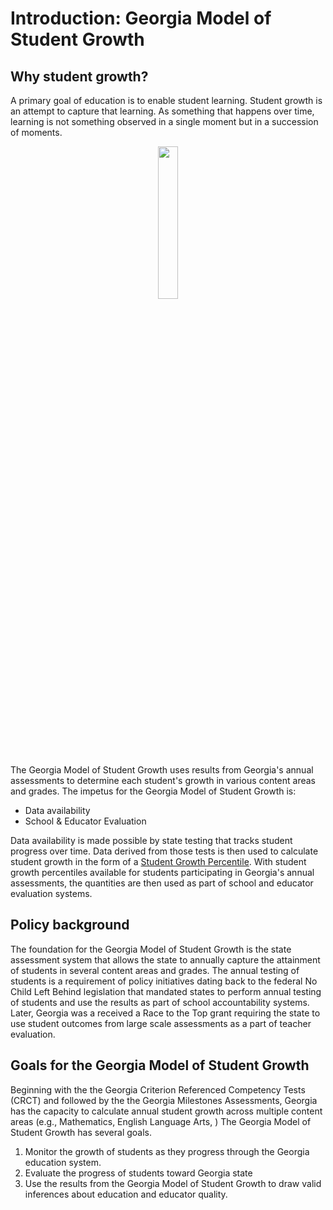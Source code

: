 # Introduction: Georgia Model of Student Growth

## Why student growth?

A primary goal of education is to enable student learning. Student growth is an attempt to capture that learning.
As something that happens over time, learning is not something observed in a single moment but in a succession of
moments.

<p align="center">
        <img src="https://literasee.github.io/Georgia/public/CC-BY-SA.svg" style="width: 25%;">
</p>

The Georgia Model of Student Growth uses results from Georgia's annual assessments to determine each student's growth
in various content areas and grades. The impetus for the Georgia Model of Student Growth is:

* Data availability
* School & Educator Evaluation

Data availability is made possible by state testing that tracks student progress over time. Data derived from
those tests is then used to calculate student growth in the form of a [Student Growth Percentile](https://github.com/Literasee/Georgia/blob/master/module_2.md).
With student growth percentiles available for students participating in Georgia's annual assessments, the quantities are then
used as part of school and educator evaluation systems.


## Policy background

The foundation for the Georgia Model of Student Growth is the state assessment system that allows the
state to annually capture the attainment of students in several content areas and grades. The annual
testing of students is a requirement of policy initiatives dating back to the federal No Child Left Behind
legislation that mandated states to perform annual testing of students and use the results as part of
school accountability systems. Later, Georgia was a received a Race to the Top grant requiring the state
to use student outcomes from large scale assessments as a part of teacher evaluation.



## Goals for the Georgia Model of Student Growth

Beginning with the the Georgia Criterion Referenced Competency Tests (CRCT) and followed by the the Georgia Milestones Assessments,
Georgia has the capacity to calculate annual student growth across multiple content areas (e.g., Mathematics, English Language Arts, )
The Georgia Model of Student Growth has several goals.

1. Monitor the growth of students as they progress through the Georgia education system.
2. Evaluate the progress of students toward Georgia state
3. Use the results from the Georgia Model of Student Growth to draw valid inferences about education and educator quality.
